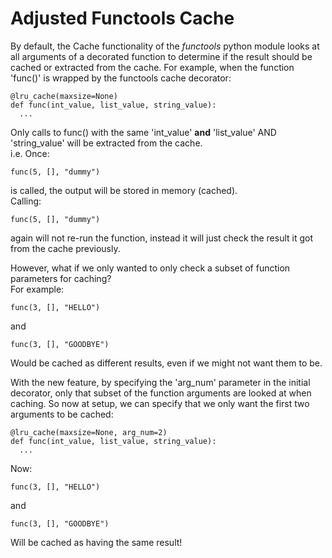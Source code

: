 ﻿# Adjusted Functools Cache

By default, the Cache functionality of the *functools* python module looks at all arguments of a decorated function to determine if the result should be cached or extracted from the cache. 
For example, when the function 'func()' is wrapped by the functools cache decorator:

```
@lru_cache(maxsize=None)  
def func(int_value, list_value, string_value):
  ...
```

Only calls to func() with the same 'int_value' **and** 'list_value' AND 'string_value' will be extracted from the cache.  
i.e. Once:
  ```
  func(5, [], "dummy")
  ```
is called, the output will be stored in memory (cached).  
Calling:
  ```
  func(5, [], "dummy")
  ```
again will not re-run the function, instead it will just check the result it got from the cache previously.


However, what if we only wanted to only check a subset of function parameters for caching?  
For example:
  ```
  func(3, [], "HELLO")
  ```
and
  ```
  func(3, [], "GOODBYE")
  ```
Would be cached as different results, even if we might not want them to be. 

With the new feature, by specifying the 'arg_num' parameter in the initial decorator, only that subset of the function arguments are looked at when caching. So now at setup, we can specify that we only want the first two arguments to be cached:

```
@lru_cache(maxsize=None, arg_num=2)  
def func(int_value, list_value, string_value):
  ...
```

Now:
  ```
  func(3, [], "HELLO")
  ```
and
  ```
  func(3, [], "GOODBYE")
  ```
Will be cached as having the same result!
